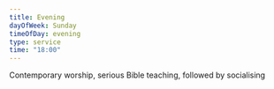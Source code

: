 ```yaml
---
title: Evening
dayOfWeek: Sunday
timeOfDay: evening
type: service
time: "18:00"
---
```

Contemporary worship, serious Bible teaching, followed by socialising
